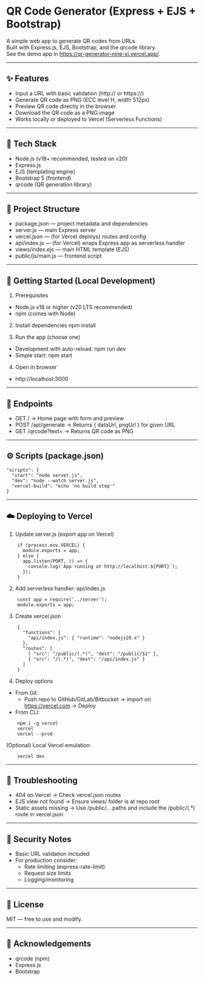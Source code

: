 # QR Code Generator (Express + EJS + Bootstrap)

A simple web app to generate QR codes from URLs.  
Built with Express.js, EJS, Bootstrap, and the qrcode library.    
See the demo app in <https://qr-generator-nine-xi.vercel.app/>.

---

## ✨ Features
- Input a URL with basic validation (http:// or https://)
- Generate QR code as PNG (ECC level H, width 512px)
- Preview QR code directly in the browser
- Download the QR code as a PNG image
- Works locally or deployed to Vercel (Serverless Functions)

---

## 🧱 Tech Stack
- Node.js (v18+ recommended, tested on v20)
- Express.js
- EJS (templating engine)
- Bootstrap 5 (frontend)
- qrcode (QR generation library)

---

## 📂 Project Structure
- package.json — project metadata and dependencies
- server.js — main Express server
- vercel.json — (for Vercel deploys) routes and config
- api/index.js — (for Vercel) wraps Express app as serverless handler
- views/index.ejs — main HTML template (EJS)
- public/js/main.js — frontend script

---

## 🚀 Getting Started (Local Development)

1) Prerequisites
- Node.js v18 or higher (v20 LTS recommended)
- npm (comes with Node)

2) Install dependencies
    npm install

3) Run the app (choose one)
- Development with auto-reload:
    npm run dev
- Simple start:
    npm start

4) Open in browser
- http://localhost:3000

---

## 🔗 Endpoints
- GET /  → Home page with form and preview
- POST /api/generate  → Returns { dataUrl, pngUrl } for given URL
- GET /qrcode?text=<URL>  → Returns QR code as PNG

---

## ⚙️ Scripts (package.json)
    "scripts": {
      "start": "node server.js",
      "dev": "node --watch server.js",
      "vercel-build": "echo 'no build step'"
    }

---

## ☁️ Deploying to Vercel

1) Update server.js (export app on Vercel)
```
    if (process.env.VERCEL) {
      module.exports = app;
    } else {
      app.listen(PORT, () => {
        console.log(`App running at http://localhost:${PORT}`);
      });
    }
```

2) Add serverless handler: api/index.js
```
    const app = require('../server');
    module.exports = app;
```

3) Create vercel.json
```
    {
      "functions": {
        "api/index.js": { "runtime": "nodejs20.x" }
      },
      "routes": [
        { "src": "/public/(.*)", "dest": "/public/$1" },
        { "src": "/(.*)", "dest": "/api/index.js" }
      ]
    }
```

4) Deploy options
- From Git:
  - Push repo to GitHub/GitLab/Bitbucket → import on https://vercel.com → Deploy
- From CLI:
```
    npm i -g vercel
    vercel
    vercel --prod
```

(Optional) Local Vercel emulation:
```
    vercel dev
```

---

## 🧰 Troubleshooting
- 404 on Vercel → Check vercel.json routes
- EJS view not found → Ensure views/ folder is at repo root
- Static assets missing → Use /public/... paths and include the /public/(.*) route in vercel.json

---

## 🔐 Security Notes
- Basic URL validation included
- For production consider:
  - Rate limiting (express-rate-limit)
  - Request size limits
  - Logging/monitoring

---

## 📝 License
MIT — free to use and modify.

---

## 🙌 Acknowledgements
- qrcode (npm)
- Express.js
- Bootstrap
